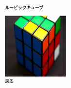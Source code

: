 #### ルービックキューブ
<img src = "rubiku.jpg" alt="ルーブックキューブ" title = "ルーブックキューブ" width="200" height = "200" /><br>
<a href = "index.html">戻る</a><br>

